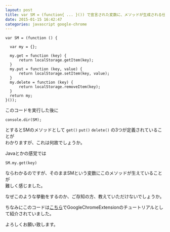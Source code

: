 ```yaml
---
layout: post
title: var SM = (function{ ... }()) で宣言された変数に、メソッドが生成される仕組み・条件が知りたい
date: 2015-01-15 16:42:47
categories: javascript google-chrome
---
```

<pre><code>var SM = (function () {

  var my = {};

  my.get = function (key) {
      return localStorage.getItem(key);
  }
  my.put = function (key, value) {
      return localStorage.setItem(key, value);
  }
  my.delete = function (key) {
      return localStorage.removeItem(key);
  }
  return my;
}());
</code></pre>

<p>このコードを実行した後に</p>

<pre><code>console.dir(SM);
</code></pre>

<p>とするとSMのメソッドとして <code>get()</code>  <code>put()</code> <code>delete()</code> の3つが定義されていることが<br>
わかりますが、これは何故でしょうか。</p>

<p>Javaとかの感覚では</p>

<pre><code>SM.my.get(key)
</code></pre>

<p>ならわかるのですが、そのままSMという変数にこのメソッドが生えていることが<br>
難しく感じました。</p>

<p>なぜこのような挙動をするのか、ご存知の方、教えていただけないでしょうか。</p>

<p>ちなみにこのコードは<a href="http://www.ibm.com/developerworks/jp/opensource/library/os-extendchrome/" rel="nofollow">こちら</a>でGoogleChromeExtensionのチュートリアルとして紹介されていました。</p>

<p>よろしくお願い致します。</p>
